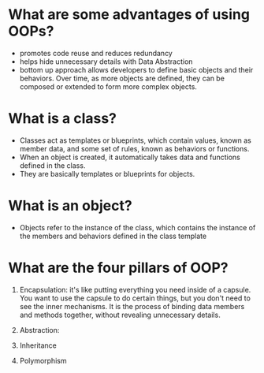 # What are some advantages of using OOPs?
- promotes code reuse and reduces redundancy
- helps hide unnecessary details with Data Abstraction
- bottom up approach allows developers to define basic objects and their behaviors. Over time, as more objects are defined, they can be composed or extended to form more complex objects.

# What is a class?
- Classes act as templates or blueprints, which contain values, known as member data, and some set of rules, known as behaviors or functions.
- When an object is created, it automatically takes data and functions defined in the class.
- They are basically templates or blueprints for objects. 

# What is an object?
- Objects refer to the instance of the class, which contains the instance of the members and behaviors defined in the class template

# What are the four pillars of OOP?

1. Encapsulation: it's like putting everything you need inside of a capsule. You want to use the capsule to do certain things, but you don't need to see the inner mechanisms. It is the process of binding data members and methods together, without revealing unnecessary details.

2. Abstraction: 
3. Inheritance 
4. Polymorphism